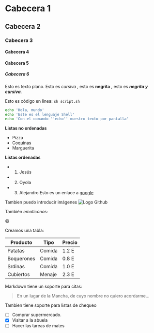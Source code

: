 # Cabecera 1

## Cabecera 2

### Cabecera 3

#### Cabecera 4

#### Cabecera 5

##### Cabecera 6

Esto es texto plano. Esto es *cursiva* , esto es **negrita** , esto es ***negrita y cursiva***.

Esto es código en línea:  `sh script.sh`
```sh
echo 'Hola, mundo'
echo 'Este es el lenguaje Shell'
echo 'Con el comando ''echo'' muestro texto por pantalla'
```
**Listas no ordenadas**

* Pizza
* Coquinas
* Marguerita

**Listas ordenadas**

* 1. Jesús
* 2. Oyola
* 3. Alejandro
Esto es un enlace a [google](http://google.com)

Tambien puedo introducir imágenes
![Logo Github](https://github.com/apple-touch-icon.png)

También *emoticonos*:

:smile:

Creamos una tabla:

| Producto | Tipo | Precio |
|----------|------|--------|
| Patatas  | Comida | 1.2 E |
| Boquerones | Comida | 0.8 E |
| Srdinas | Comida | 1.0 E |
| Cubiertos | Menaje | 2.3 E |

Markdown tiene un soporte para citas:

> En un lugar de la Mancha, de cuyo nombre no quiero acordarme...

Tambien tiene soporte para listas de chequeo

- [ ] Comprar supermercado. 
- [x] Visitar a la abuela
- [ ] Hacer las tareas de mates
